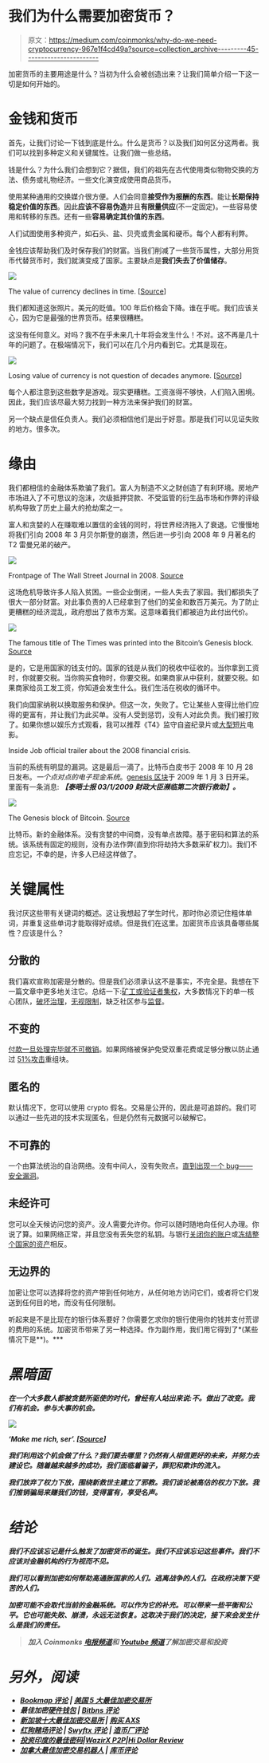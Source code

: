 # 我们为什么需要加密货币？

> 原文：<https://medium.com/coinmonks/why-do-we-need-cryptocurrency-967e1f4cd49a?source=collection_archive---------45----------------------->

加密货币的主要用途是什么？当初为什么会被创造出来？让我们简单介绍一下这一切是如何开始的。

# 金钱和货币

首先，让我们讨论一下钱到底是什么。什么是货币？以及我们如何区分这两者。我们可以找到多种定义和关键属性。让我们做一些总结。

钱是什么？为什么我们会想到它？据信，我们的祖先在古代使用类似物物交换的方法、债务或礼物经济。一些文化演变成使用商品货币。

使用某种通用的交换媒介很方便。人们会同意**接受作为报酬的东西**。能让**长期保持稳定价值的东西**。因此**应该不容易伪造**并且**有限量供应**(不一定固定)。一些容易使用和转移的东西。还有一些**容易确定其价值的东西**。

人们试图使用多种资产，如石头、盐、贝壳或贵金属和硬币。每个人都有利弊。

金钱应该帮助我们及时保存我们的财富。当我们削减了一些货币属性，大部分用货币代替货币时，我们就演变成了国家。主要缺点是**我们失去了价值储存**。

![](img/618cfd2ad161177ceb25d67ad019fba4.png)

The value of currency declines in time. [[Source](https://www.google.com/url?sa=i&url=https%3A%2F%2Fwww.visualcapitalist.com%2Fpurchasing-power-of-the-u-s-dollar-over-time%2F&psig=AOvVaw15cqtBY97IijcpzPqMyAOv&ust=1650488422454000&source=images&cd=vfe&ved=0CAwQjRxqFwoTCJjchdeCofcCFQAAAAAdAAAAABAD)]

我们都知道这张照片。美元的贬值。100 年后价格会下降。谁在乎呢。我们应该关心，因为它是最强的世界货币。结果很糟糕。

这没有任何意义。对吗？我不在乎未来几十年将会发生什么！不对。这不再是几十年的问题了。在极端情况下，我们可以在几个月内看到它。尤其是现在。

![](img/e54d92cb477706556f910416826a40bf.png)

Losing value of currency is not question of decades anymore. [[Source](https://countryeconomy.com/cpi)]

每个人都注意到这些数字是游戏。现实更糟糕。工资涨得不够快，人们陷入困境。因此，我们应该尽最大努力找到一种方法来保护我们的财富。

另一个缺点是信任负责人。我们必须相信他们是出于好意。那是我们可以见证失败的地方。很多次。

# 缘由

我们都相信的金融体系欺骗了我们。富人为制造不义之财创造了有利环境。房地产市场进入了不可思议的泡沫，次级抵押贷款、不受监管的衍生品市场和作弊的评级机构导致了历史上最大的抢劫案之一。

富人和贪婪的人在赚取难以置信的金钱的同时，将世界经济拖入了衰退。它慢慢地将我们引向 2008 年 3 月贝尔斯登的崩溃，然后进一步引向 2008 年 9 月著名的 T2 雷曼兄弟的破产。

![](img/de44209cb361f464a27176b80e69900f.png)

Frontpage of The Wall Street Journal in 2008\. [Source](https://www.google.com/url?sa=i&url=https%3A%2F%2Fwww.wsj.com%2Farticles%2FSB125251367648396111&psig=AOvVaw2_ggq2HuciW897KMcZtQnz&ust=1648336463129000&source=images&cd=vfe&ved=0CA0Q3YkBahcKEwjI8rqCsuL2AhUAAAAAHQAAAAAQAw)

这场危机导致许多人陷入贫困。一些企业倒闭，一些人失去了家园。我们都损失了很大一部分财富。对此事负责的人已经拿到了他们的奖金和数百万美元。为了防止更糟糕的经济混乱，政府想出了救市方案。这意味着我们都被迫为此付出代价。

![](img/894835138f7dddc2c867a0bd3e4826e3.png)

The famous title of The Times was printed into the Bitcoin’s Genesis block. [Source](https://www.google.com/url?sa=i&url=https%3A%2F%2Fcryptobreaking.com%2F10-years-ago-bitcoins-genesis-block-changed-the-course-of-history%2F&psig=AOvVaw1Il56iHZUtpmXl_hOWzWqb&ust=1648337450988000&source=images&cd=vfe&ved=0CAsQ3YkBahcKEwi4zbbXteL2AhUAAAAAHQAAAAAQBA)

是的，它是用国家的钱支付的。国家的钱是从我们的税收中征收的。当你拿到工资时，你就要交税。当你购买食物时，你要交税。如果商家从中获利，就要交税。如果商家给员工发工资，你知道会发生什么。我们生活在税收的循环中。

我们向国家纳税以换取服务和保护。但这一次，失败了。它让某些人变得比他们应得的更富有，并让我们为此买单。没有人受到惩罚，没有人对此负责。我们被打败了。如果你想以娱乐方式观看，我可以推荐《T4》监守自盗纪录片或[大型短片](https://www.imdb.com/title/tt1596363)电影。

Inside Job official trailer about the 2008 financial crisis.

当前的系统有明显的漏洞。这是最后一滴了。比特币白皮书于 2008 年 10 月 28 日发布。*一个点对点的电子现金系统*。[genesis 区块](https://www.blockchain.com/btc/block/0)于 2009 年 1 月 3 日开采。里面有一条消息: ***【泰晤士报 03/1/2009 财政大臣濒临第二次银行救助】。***

![](img/5879a7cdcca9257d5664f118d982104b.png)

The Genesis block of Bitcoin. [Source](https://news.bitcoin.com/a-deep-dive-into-satoshis-11-year-old-bitcoin-genesis-block/)

比特币。新的金融体系。没有贪婪的中间商，没有单点故障。基于密码和算法的系统。该系统有固定的规则，没有办法作弊(直到你将劫持大多数采矿权力)。我们不应忘记，不幸的是，许多人已经这样做了。

# 关键属性

我讨厌这些带有关键词的概述。这让我想起了学生时代，那时你必须记住粗体单词，并重复这些单词才能取得好成绩。但是我们在这里。加密货币应该具备哪些属性？应该是什么？

## 分散的

我们喜欢宣称加密是分散的。但是我们必须承认这不是事实，不完全是。我想在下一篇文章中更多地关注它。总结一下:[矿工或验证者集权](https://www.visualcapitalist.com/after-chinas-crypto-ban-who-leads-in-bitcoin-mining/)，大多数情况下的单一核心团队，[破坏治理](https://decrypt.co/45060/defi-drama-defi-uniswap-governance-proposal-sparks-controversy)，[无视限制](https://github.com/Uniswap/interface/blame/main/src/constants/tokenLists/unsupported.tokenlist.json)，缺乏社区参与[监督](https://www.protocol.com/bulletins/axie-infinity-ronin-hack)。

## 不变的

[付款一旦处理完毕就不可撤销](https://en.bitcoin.it/wiki/Irreversible_Transactions)。如果网络被保护免受双重花费或足够分散以防止通过 [51%攻击](https://www.crypto51.app/)重组块。

## 匿名的

默认情况下，您可以使用 crypto 假名。交易是公开的，因此是可追踪的。我们可以通过一些先进的技术实现匿名，但是仍然有元数据可以破解它。

## 不可靠的

一个由算法统治的自治网络。没有中间人，没有失败点。[直到出现一个 bug——安全漏洞](https://en.bitcoin.it/wiki/Common_Vulnerabilities_and_Exposures)。

## 未经许可

您可以全天候访问您的资产。没人需要允许你。你可以随时随地向任何人办理。你说了算。如果网络正常，并且您没有丢失您的私钥。与银行[关闭你的账户](https://www.nerdwallet.com/article/banking/can-my-bank-close-my-account)或[冻结整个国家的资产](https://www.nbcnews.com/data-graphics/russian-bank-foreign-reserve-billions-frozen-sanctions-n1292153)相反。

## 无边界的

加密让您可以选择将您的资产带到任何地方，从任何地方访问它们，或者将它们发送到任何目的地，而没有任何限制。

听起来是不是比现在的银行体系要好？你需要乞求你的银行使用你的钱并支付荒谬的费用的系统。加密货币带来了另一种选择。作为副作用，我们用它得到了*(某些情况下是**)。***

# ***黑暗面***

***在一个大多数人都被贪婪所驱使的时代，曾经有人站出来说:**不**。做出了改变。我们有机会。参与大事的机会。***

***![](img/69e5efb6c9ce956b451a1be716f01035.png)***

***‘Make me rich, ser’. [[Source](https://www.google.com/url?sa=i&url=https%3A%2F%2Fthedefiant.io%2Ffrog-nation-cfo-quadrigacx%2F&psig=AOvVaw2F3WPsU_39a3tsdrCqcrpO&ust=1650498762276000&source=images&cd=vfe&ved=0CAwQjRxqFwoTCIDD05-pofcCFQAAAAAdAAAAABAD)]***

***我们利用这个机会做了什么？我们要去哪里？仍然有人相信更好的未来，并努力去建设它。随着越来越多的成功，我们面临着骗子，罪犯和欺诈的流入。***

***我们放弃了权力下放，围绕新救世主建立了邪教。我们谈论被高估的权力下放。我们推销骗局来赚我们的钱，变得富有，享受名声。***

# ***结论***

***我们不应该忘记是什么触发了加密货币的诞生。我们不应该忘记这些事件。我们不应该对金融机构的行为视而不见。***

***我们可以看到加密如何帮助高通胀国家的人们。逃离战争的人们。在政府决策下受苦的人们。***

***加密可能不会取代当前的金融系统。可以作为它的补充。可以带来一些平衡和公平。它也可能失败、崩溃，永远无法恢复。这取决于我们的决定，接下来会发生什么是我们的责任。***

> ***加入 Coinmonks [电报频道](https://t.me/coincodecap)和 [Youtube 频道](https://www.youtube.com/c/coinmonks/videos)了解加密交易和投资***

# ***另外，阅读***

*   ***[Bookmap 评论](https://coincodecap.com/bookmap-review-2021-best-trading-software) | [美国 5 大最佳加密交易所](https://coincodecap.com/crypto-exchange-usa)***
*   ***最佳加密[硬件钱包](/coinmonks/hardware-wallets-dfa1211730c6) | [Bitbns 评论](/coinmonks/bitbns-review-38256a07e161)***
*   ***[新加坡十大最佳加密交易所](https://coincodecap.com/crypto-exchange-in-singapore) | [购买 AXS](https://coincodecap.com/buy-axs-token)***
*   ***[红狗赌场评论](https://coincodecap.com/red-dog-casino-review) | [Swyftx 评论](https://coincodecap.com/swyftx-review) | [造币厂评论](https://coincodecap.com/coingate-review)***
*   ***[投资印度的最佳密码](https://coincodecap.com/best-crypto-to-invest-in-india-in-2021)|[WazirX P2P](https://coincodecap.com/wazirx-p2p)|[Hi Dollar Review](https://coincodecap.com/hi-dollar-review)***
*   ***[加拿大最佳加密交易机器人](https://coincodecap.com/5-best-crypto-trading-bots-in-canada) | [库币评论](https://coincodecap.com/kucoin-review)***